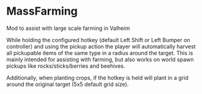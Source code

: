 # MassFarming
 Mod to assist with large scale farming in Valheim

While holding the configured hotkey (default Left Shift or Left Bumper on controller) and using the pickup action the player will automatically harvest all pickupable items of the same type in a radius around the target. This is mainly intended for assisting with farming, but also works on world spawn pickups like rocks/sticks/berries and beehives.

Additionally, when planting crops, if the hotkey is held will plant in a grid around the original target (5x5 default grid size).
